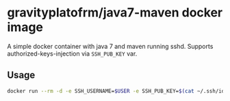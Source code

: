 # gravityplatofrm/java7-maven docker image

A simple docker container with java 7 and maven running sshd. Supports authorized-keys-injection via `SSH_PUB_KEY` var.

## Usage

```bash
docker run --rm -d -e SSH_USERNAME=$USER -e SSH_PUB_KEY=$(cat ~/.ssh/id_rsa.pub) -P gravityplatform/java7-maven 
```
